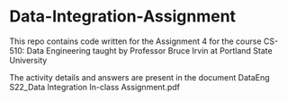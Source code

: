 # Data-Integration-Assignment

This repo contains code written for the Assignment 4 for the course CS-510: Data Engineering taught by Professor Bruce Irvin at Portland State University

The activity details and answers are present in the document DataEng S22_Data Integration In-class Assignment.pdf